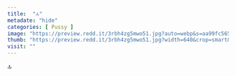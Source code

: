 ```yaml
---
title:  "🔝"
metadate: "hide"
categories: [ Pussy ]
image: "https://preview.redd.it/3rbh4zg5mwo51.jpg?auto=webp&s=aa99fc565012720c3008c2fbb1d0eab8f3fbca21"
thumb: "https://preview.redd.it/3rbh4zg5mwo51.jpg?width=640&crop=smart&auto=webp&s=1aa44ef163f3d7c4dbfa6e76679e7152f3ae7b97"
visit: ""
---
```

🔝
